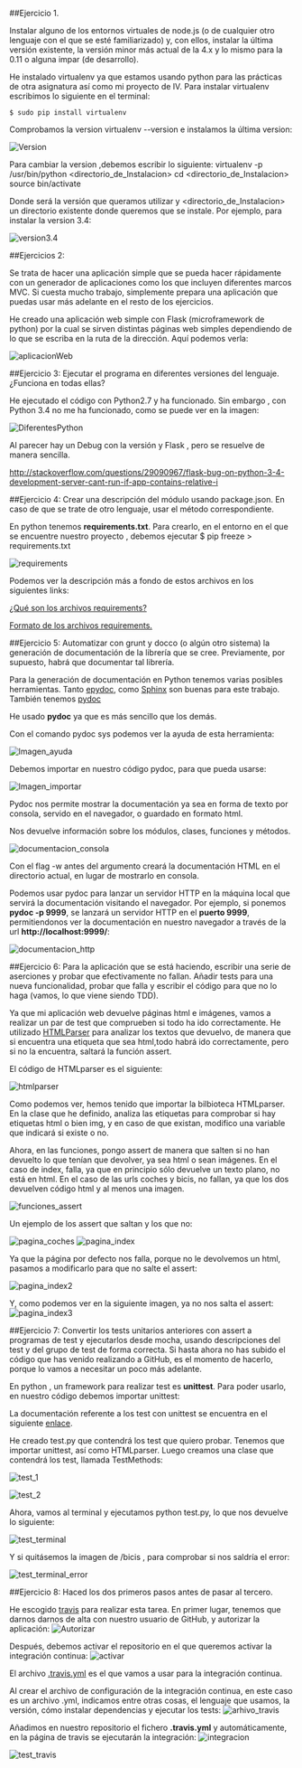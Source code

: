 ##Ejercicio 1.

Instalar alguno de los entornos virtuales de node.js (o de cualquier otro lenguaje con el que se esté familiarizado) y,
con ellos, instalar la última versión existente, la versión minor más actual de la 4.x y lo mismo para 
la 0.11 o alguna impar (de desarrollo).

He instalado virtualenv ya que estamos usando python para las prácticas de otra asignatura así como mi proyecto de IV.
Para instalar virtualenv escribimos lo siguiente en el terminal:

	$ sudo pip install virtualenv

Comprobamos la version virtualenv --version e instalamos la última version:

![Version](http://i1175.photobucket.com/albums/r629/Cesar_Albusac_Jorge/PracticayEjercicios2/InstalandoUltimaVersion_zps9gb2ndhn.jpg )

Para cambiar la version ,debemos escribir lo siguiente: 
	virtualenv -p /usr/bin/python<Version> <directorio_de_Instalacion>
	cd <directorio_de_Instalacion>
	source bin/activate 


Donde <version> será la versión que queramos utilizar y <directorio_de_Instalacion> un directorio existente donde queremos que se instale.
Por ejemplo, para instalar la version 3.4:

![version3.4](http://i1175.photobucket.com/albums/r629/Cesar_Albusac_Jorge/PracticayEjercicios2/Instalandov34_zpsvenzcxbu.png)


##Ejercicios 2: 

Se trata de hacer una aplicación simple que se pueda hacer rápidamente con un generador de aplicaciones como los que incluyen 
diferentes marcos MVC. Si cuesta mucho trabajo, simplemente prepara una aplicación que puedas usar más adelante en el resto de los ejercicios.


He creado una aplicación web simple con Flask (microframework de python) por la cual se sirven distintas páginas web simples
dependiendo de lo que se escriba en la ruta de la dirección.
Aquí podemos verla:

![aplicacionWeb](http://i1175.photobucket.com/albums/r629/Cesar_Albusac_Jorge/PracticayEjercicios2/AplicacionWeb_zpskewqstkx.jpg)






##Ejercicio 3:
Ejecutar el programa en diferentes versiones del lenguaje. ¿Funciona en todas ellas?

He ejecutado el código con Python2.7 y ha funcionado. Sin embargo , con Python 3.4 no me ha funcionado, como se puede ver en la imagen:
	
![DiferentesPython](http://i1175.photobucket.com/albums/r629/Cesar_Albusac_Jorge/PracticayEjercicios2/diferentesPython_zpsn7zojbue.png)

Al parecer hay un Debug con la versión y Flask , pero se resuelve de manera sencilla.

http://stackoverflow.com/questions/29090967/flask-bug-on-python-3-4-development-server-cant-run-if-app-contains-relative-i



##Ejercicio 4:
Crear una descripción del módulo usando package.json. En caso de que se trate de otro lenguaje, usar el método correspondiente.

En python tenemos **requirements.txt**. Para crearlo, en el entorno en el que se encuentre nuestro proyecto , debemos ejecutar
$ pip freeze > requirements.txt

![requirements](http://i1175.photobucket.com/albums/r629/Cesar_Albusac_Jorge/PracticayEjercicios2/requirements_zps6nlt8gzq.png)

Podemos ver la descripción más a fondo de estos archivos en los siguientes links:

[¿Qué son los archivos requirements?](http://pip.readthedocs.org/en/stable/user_guide/#requirements-files)

[Formato de los archivos requirements.](http://pip.readthedocs.org/en/stable/reference/pip_install/#requirements-file-format)


##Ejercicio 5:
Automatizar con grunt y docco (o algún otro sistema) la generación de documentación de la librería que se cree. Previamente, 
por supuesto, habrá que documentar tal librería.

Para la generación de documentación en Python tenemos varias posibles herramientas. Tanto  [epydoc](http://epydoc.sourceforge.net/api/), como
[Sphinx](http://matplotlib.org/sampledoc/index.html)  son buenas para este trabajo. También tenemos [pydoc](https://docs.python.org/2/library/pydoc.html)

He usado **pydoc** ya que es más sencillo que los demás.

Con el comando pydoc sys podemos ver la ayuda de esta herramienta:

![Imagen_ayuda](http://i1175.photobucket.com/albums/r629/Cesar_Albusac_Jorge/PracticayEjercicios2/pydocsys_zpszraifpmb.png)

Debemos importar en nuestro código pydoc, para que pueda usarse:

![Imagen_importar](http://i1175.photobucket.com/albums/r629/Cesar_Albusac_Jorge/PracticayEjercicios2/importPydoc_zpsslkw2hnb.png)

Pydoc nos permite mostrar la documentación ya sea en forma de texto por consola, servido en el navegador, o guardado en formato html.

Nos devuelve información sobre los módulos, clases, funciones y métodos.

![documentacion_consola](http://i1175.photobucket.com/albums/r629/Cesar_Albusac_Jorge/PracticayEjercicios2/documentacion_zpsut8jzgaf.png)

Con el flag -w antes del argumento creará la documentación HTML en el directorio actual, en lugar
de mostrarlo en consola.

Podemos usar pydoc para lanzar un servidor HTTP en la máquina local que servirá la
documentación visitando el navegador. Por ejemplo, si ponemos **pydoc -p 9999**, se lanzará
un servidor HTTP en el **puerto 9999**, permitiendonos ver la documentación en nuestro 
navegador a través de la url **http://localhost:9999/**:

![documentacion_http](http://i1175.photobucket.com/albums/r629/Cesar_Albusac_Jorge/PracticayEjercicios2/documentacionhttp_zps1mmeseff.png)



##Ejercicio 6:
Para la aplicación que se está haciendo, escribir una serie de aserciones y probar que efectivamente no fallan. 
Añadir tests para una nueva funcionalidad, probar que falla y escribir el código para que no lo haga (vamos, lo que viene siendo TDD).


Ya que mi aplicación web devuelve páginas html e imágenes, vamos a realizar un par de test que comprueben si todo ha ido correctamente.
He utilizado [HTMLParser](https://docs.python.org/2/library/htmlparser.html) para analizar los textos que devuelvo, de manera que si encuentra una etiqueta que sea html,todo habrá ido correctamente, pero si no la encuentra, saltará la función assert.

El código de HTMLparser es el siguiente:

![htmlparser](http://i1175.photobucket.com/albums/r629/Cesar_Albusac_Jorge/PracticayEjercicios2/ej6_1_zpsevc4iqsm.png)

Como podemos ver, hemos tenido que importar la bilbioteca HTMLparser.
En la clase que he definido, analiza las etiquetas para comprobar si hay etiquetas html o bien img, y en caso de que 
existan, modifico una variable que indicará si existe o no.

Ahora, en las funciones, pongo assert de manera que salten si no han devuelto lo que tenían que devolver, ya sea html
o sean imágenes.
En el caso de index, falla, ya que en principio sólo devuelve un texto plano, no está en html.
En el caso de las urls coches y bicis, no fallan, ya que los dos devuelven código html y al menos una imagen.

![funciones_assert](http://i1175.photobucket.com/albums/r629/Cesar_Albusac_Jorge/PracticayEjercicios2/ej6_2_zpsfv1isl4n.png)

Un ejemplo de los assert que saltan y los que no: 

![pagina_coches](http://i1175.photobucket.com/albums/r629/Cesar_Albusac_Jorge/PracticayEjercicios2/ej6_coches_zpsjgu22ysl.png)
![pagina_index](http://i1175.photobucket.com/albums/r629/Cesar_Albusac_Jorge/PracticayEjercicios2/ej6_index_zpsgbvzyauz.png)

Ya que la página por defecto nos falla, porque no le devolvemos un html, pasamos a modificarlo para que no salte el assert:

![pagina_index2](http://i1175.photobucket.com/albums/r629/Cesar_Albusac_Jorge/PracticayEjercicios2/ej6_index3_zps6zvz2oed.png)

Y, como podemos ver en la siguiente imagen, ya no nos salta el assert:
![pagina_index3](http://i1175.photobucket.com/albums/r629/Cesar_Albusac_Jorge/PracticayEjercicios2/ej6_index2_zps3ge4ocgm.png)


##Ejercicio 7:
Convertir los tests unitarios anteriores con assert a programas de test y ejecutarlos desde mocha, usando descripciones del test y del grupo de test de forma correcta. Si hasta ahora no has subido el código que has venido realizando a GitHub, es el momento de hacerlo, porque lo vamos a necesitar un poco más adelante.

En python , un framework para realizar test es **unittest**. Para poder usarlo, en nuestro código debemos importar unittest:

La documentación referente a los test con unittest se encuentra en el siguiente [enlace](https://docs.python.org/2/library/unittest.html).

He creado test.py que contendrá los test que quiero probar. Tenemos que importar unittest, así como HTMLparser.
Luego creamos una clase que contendrá los test, llamada  TestMethods:

![test_1](http://i1175.photobucket.com/albums/r629/Cesar_Albusac_Jorge/PracticayEjercicios2/test_zpsifti2npc.png)

![test_2](http://i1175.photobucket.com/albums/r629/Cesar_Albusac_Jorge/PracticayEjercicios2/test_2_zpsljdz4o0n.png)

Ahora, vamos al terminal y ejecutamos python test.py, lo que nos devuelve lo siguiente:

![test_terminal](http://i1175.photobucket.com/albums/r629/Cesar_Albusac_Jorge/PracticayEjercicios2/test_terminal_zpsupgkggag.png)

Y si quitásemos la imagen de /bicis , para comprobar si nos saldría el error: 

![test_terminal_error](http://i1175.photobucket.com/albums/r629/Cesar_Albusac_Jorge/PracticayEjercicios2/test_fallo_zpsxv0pi6a7.png)


##Ejercicio 8:
Haced los dos primeros pasos antes de pasar al tercero.


He escogido [travis](https://travis-ci.org/) para realizar esta tarea.
En primer lugar, tenemos que darnos darnos de alta con nuestro usuario de GitHub, y autorizar la aplicación:
![Autorizar](http://i1175.photobucket.com/albums/r629/Cesar_Albusac_Jorge/ejercicio7_zpsotpqhn1p.png)

Después, debemos activar el repositorio en el que queremos activar la integración continua:
![activar](http://i1175.photobucket.com/albums/r629/Cesar_Albusac_Jorge/travis_aceptar_zpsu1wthpo4.png)

El archivo [.travis.yml](https://github.com/cesar2/Proyecto-IV/blob/master/.travis.yml) es el que vamos a usar para la integración continua.

Al crear el archivo de configuración de la integración continua, en este caso es un archivo .yml, indicamos entre
otras cosas, el lenguaje que usamos, la versión, cómo instalar dependencias y ejecutar los tests:
![arhivo_travis](http://i1175.photobucket.com/albums/r629/Cesar_Albusac_Jorge/PracticayEjercicios2/archivo_travis_zpsbncg84el.png)


Añadimos en nuestro repositorio el fichero **.travis.yml**  y automáticamente, en la página de travis se ejecutarán la integración:
![integracion](http://i1175.photobucket.com/albums/r629/Cesar_Albusac_Jorge/travis4_zpsnqeocjvs.png)

![test_travis](http://i1175.photobucket.com/albums/r629/Cesar_Albusac_Jorge/travis2_zpsift8yffn.png)



